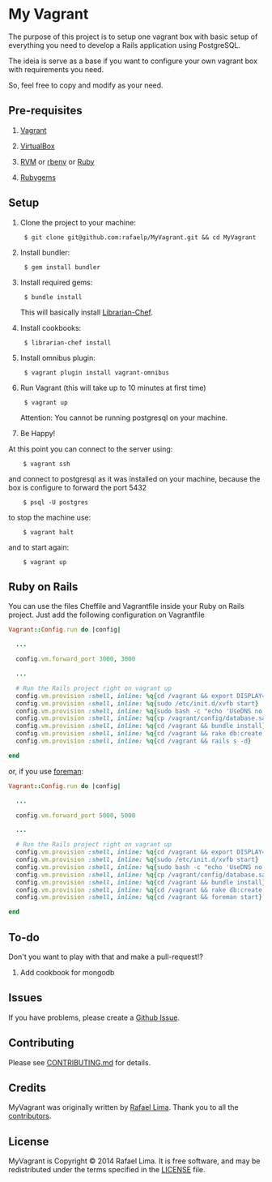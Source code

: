 # My Vagrant

The purpose of this project is to setup one vagrant box with basic setup of everything you need to develop a Rails application using PostgreSQL.

The ideia is serve as a base if you want to configure your own vagrant box with requirements you need.

So, feel free to copy and modify as your need.

## Pre-requisites

1. [Vagrant](http://docs.vagrantup.com/v2/installation/)

1. [VirtualBox](https://www.virtualbox.org/wiki/Downloads)

1. [RVM](http://rvm.io/rvm/install) or [rbenv](https://github.com/sstephenson/rbenv#installation) or [Ruby](https://www.ruby-lang.org/en/downloads/)

1. [Rubygems](https://rubygems.org/pages/download)

## Setup

1. Clone the project to your machine:

		$ git clone git@github.com:rafaelp/MyVagrant.git && cd MyVagrant

1. Install bundler:

		$ gem install bundler

1. Install required gems:

		$ bundle install

    This will basically install [Librarian-Chef](https://github.com/applicationsonline/librarian-chef).

1. Install cookbooks:

		$ librarian-chef install

1. Install omnibus plugin:

		$ vagrant plugin install vagrant-omnibus

1. Run Vagrant (this will take up to 10 minutes at first time)

		$ vagrant up

    Attention: You cannot be running postgresql on your machine.

1. Be Happy!

  At this point you can connect to the server using:

		$ vagrant ssh

  and connect to postgresql as it was installed on your machine, because the box is configure to forward the port 5432

		$ psql -U postgres

  to stop the machine use:

		$ vagrant halt

  and to start again:

		$ vagrant up


## Ruby on Rails

You can use the files Cheffile and Vagrantfile inside your Ruby on Rails project.
Just add the following configuration on Vagrantfile

```ruby
Vagrant::Config.run do |config|

  ...

  config.vm.forward_port 3000, 3000

  ...

  # Run the Rails project right on vagrant up
  config.vm.provision :shell, inline: %q{cd /vagrant && export DISPLAY=:99}
  config.vm.provision :shell, inline: %q{sudo /etc/init.d/xvfb start}
  config.vm.provision :shell, inline: %q{sudo bash -c "echo 'UseDNS no' >> /etc/ssh/sshd_config"}
  config.vm.provision :shell, inline: %q{cp /vagrant/config/database.sample.yml /vagrant/config/database.yml}
  config.vm.provision :shell, inline: %q{cd /vagrant && bundle install}
  config.vm.provision :shell, inline: %q{cd /vagrant && rake db:create db:migrate db:test:prepare db:seed}
  config.vm.provision :shell, inline: %q{cd /vagrant && rails s -d}

end
```

or, if you use [foreman](https://github.com/ddollar/foreman):

```ruby
Vagrant::Config.run do |config|

  ...

  config.vm.forward_port 5000, 5000

  ...

  # Run the Rails project right on vagrant up
  config.vm.provision :shell, inline: %q{cd /vagrant && export DISPLAY=:99}
  config.vm.provision :shell, inline: %q{sudo /etc/init.d/xvfb start}
  config.vm.provision :shell, inline: %q{sudo bash -c "echo 'UseDNS no' >> /etc/ssh/sshd_config"}
  config.vm.provision :shell, inline: %q{cp /vagrant/config/database.sample.yml /vagrant/config/database.yml}
  config.vm.provision :shell, inline: %q{cd /vagrant && bundle install}
  config.vm.provision :shell, inline: %q{cd /vagrant && rake db:create db:migrate db:test:prepare db:seed}
  config.vm.provision :shell, inline: %q{cd /vagrant && foreman start}

end
```

## To-do

Don't you want to play with that and make a pull-request!?

1. Add cookbook for mongodb

## Issues

If you have problems, please create a [Github Issue](https://github.com/rafaelp/MyVagrant/issues).

## Contributing

Please see [CONTRIBUTING.md](https://github.com/rafaelp/MyVagrant/blob/master/CONTRIBUTING.md) for details.

## Credits

MyVagrant was originally written by [Rafael Lima](http://rafael.adm.br).
Thank you to all the [contributors](https://github.com/rafaelp/MyVagrant/graphs/contributors).

## License

MyVagrant is Copyright © 2014 Rafael Lima. It is free software, and may be redistributed under the terms specified in the [LICENSE](https://github.com/rafaelp/MyVagrant/blob/master/LICENSE) file.